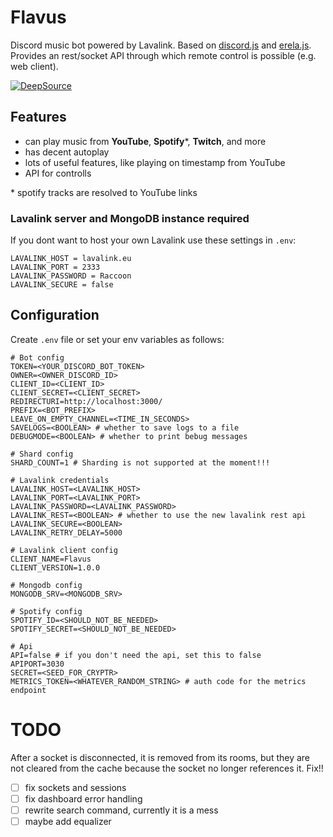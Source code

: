 # Flavus

Discord music bot powered by Lavalink. Based on [discord.js](https://discord.js.org/#/) and [erela.js](https://erelajs-docs.netlify.app/docs/gettingstarted.html#documentation-guides). Provides an rest/socket API through which remote control is possible (e.g. web client).

[![DeepSource](https://app.deepsource.com/gh/Moumirrai/FLAVUS.svg/?label=active+issues&show_trend=true&token=s08kSy0CWD7NO4ryOxLjZieN)](https://app.deepsource.com/gh/Moumirrai/FLAVUS/?ref=repository-badge)

## Features
- can play music from **YouTube**, **Spotify***, **Twitch**, and more
- has decent autoplay
- lots of useful features, like playing on timestamp from YouTube
- API for controlls

\* spotify tracks are resolved to YouTube links  

### Lavalink server and MongoDB instance required
 If you dont want to host your own Lavalink use these settings in `.env`:
 ```env
LAVALINK_HOST = lavalink.eu
LAVALINK_PORT = 2333
LAVALINK_PASSWORD = Raccoon
LAVALINK_SECURE = false
 ```

## Configuration

Create `.env` file or set your env variables as follows:
```env
# Bot config
TOKEN=<YOUR_DISCORD_BOT_TOKEN>
OWNER=<OWNER_DISCORD_ID>
CLIENT_ID=<CLIENT_ID>
CLIENT_SECRET=<CLIENT_SECRET>
REDIRECTURI=http://localhost:3000/
PREFIX=<BOT_PREFIX>
LEAVE_ON_EMPTY_CHANNEL=<TIME_IN_SECONDS>
SAVELOGS=<BOOLEAN> # whether to save logs to a file
DEBUGMODE=<BOOLEAN> # whether to print bebug messages
 
# Shard config
SHARD_COUNT=1 # Sharding is not supported at the moment!!!

# Lavalink credentials
LAVALINK_HOST=<LAVALINK_HOST>
LAVALINK_PORT=<LAVALINK_PORT>
LAVALINK_PASSWORD=<LAVALINK_PASSWORD>
LAVALINK_REST=<BOOLEAN> # whether to use the new lavalink rest api
LAVALINK_SECURE=<BOOLEAN>
LAVALINK_RETRY_DELAY=5000

# Lavalink client config
CLIENT_NAME=Flavus
CLIENT_VERSION=1.0.0

# Mongodb config
MONGODB_SRV=<MONGODB_SRV>

# Spotify config
SPOTIFY_ID=<SHOULD_NOT_BE_NEEDED>
SPOTIFY_SECRET=<SHOULD_NOT_BE_NEEDED>

# Api
API=false # if you don't need the api, set this to false
APIPORT=3030
SECRET=<SEED_FOR_CRYPTR>
METRICS_TOKEN=<WHATEVER_RANDOM_STRING> # auth code for the metrics endpoint
```

# TODO

After a socket is disconnected, it is removed from its rooms, but they are not cleared from the cache because the socket no longer references it. Fix!!

- [ ] fix sockets and sessions
- [ ] fix dashboard error handling
- [ ] rewrite search command, currently it is a mess
- [ ] maybe add equalizer
